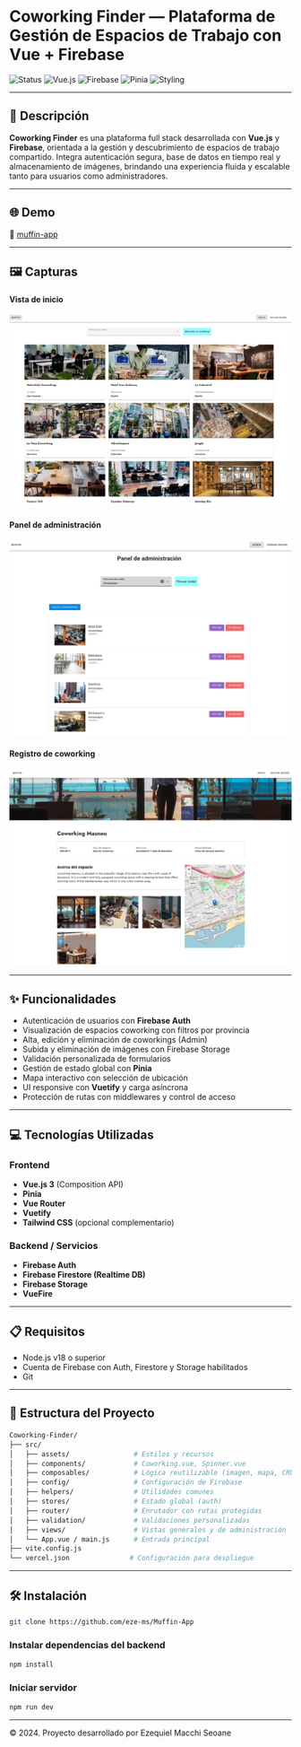 # Coworking Finder — Plataforma de Gestión de Espacios de Trabajo con Vue + Firebase

![Status](https://img.shields.io/badge/status-live-success?style=flat-square)
![Vue.js](https://img.shields.io/badge/frontend-Vue.js-42b883?style=flat-square)
![Firebase](https://img.shields.io/badge/backend-Firebase-orange?style=flat-square)
![Pinia](https://img.shields.io/badge/state-Pinia-yellow?style=flat-square)
![Styling](https://img.shields.io/badge/styling-Vuetify-1867c0?style=flat-square)

---

## 📄 Descripción

**Coworking Finder** es una plataforma full stack desarrollada con **Vue.js** y **Firebase**, orientada a la gestión y descubrimiento de espacios de trabajo compartido. Integra autenticación segura, base de datos en tiempo real y almacenamiento de imágenes, brindando una experiencia fluida y escalable tanto para usuarios como administradores.

---

## 🌐 Demo

🔗 [muffin-app](https://muffin-app-vue-firebase.vercel.app/)


---

## 🖼️ Capturas

#### Vista de inicio
![HomeView](./public/cover.png)

#### Panel de administración
![Admin](./public/admin.png)

#### Registro de coworking
![Nuevo coworking](./public/coworking.png)


---

## ✨ Funcionalidades

- Autenticación de usuarios con **Firebase Auth**
- Visualización de espacios coworking con filtros por provincia
- Alta, edición y eliminación de coworkings (Admin)
- Subida y eliminación de imágenes con Firebase Storage
- Validación personalizada de formularios
- Gestión de estado global con **Pinia**
- Mapa interactivo con selección de ubicación
- UI responsive con **Vuetify** y carga asíncrona
- Protección de rutas con middlewares y control de acceso

---

## 💻 Tecnologías Utilizadas

### Frontend
- **Vue.js 3** (Composition API)
- **Pinia**
- **Vue Router**
- **Vuetify**
- **Tailwind CSS** (opcional complementario)

### Backend / Servicios
- **Firebase Auth**
- **Firebase Firestore (Realtime DB)**
- **Firebase Storage**
- **VueFire**

---

## 📋 Requisitos

- Node.js v18 o superior
- Cuenta de Firebase con Auth, Firestore y Storage habilitados
- Git

---

## 🧱 Estructura del Proyecto

```bash
Coworking-Finder/
├── src/
│   ├── assets/                # Estilos y recursos
│   ├── components/            # Coworking.vue, Spinner.vue
│   ├── composables/           # Lógica reutilizable (imagen, mapa, CRUD)
│   ├── config/                # Configuración de Firebase
│   ├── helpers/               # Utilidades comunes
│   ├── stores/                # Estado global (auth)
│   ├── router/                # Enrutador con rutas protegidas
│   ├── validation/            # Validaciones personalizadas
│   ├── views/                 # Vistas generales y de administración
│   └── App.vue / main.js      # Entrada principal
├── vite.config.js
└── vercel.json               # Configuración para despliegue
```
---


## 🛠️ Instalación

```bash
git clone https://github.com/eze-ms/Muffin-App

```

### Instalar dependencias del backend
```bash
npm install
```

### Iniciar servidor
```bash
npm run dev
```
---

© 2024. Proyecto desarrollado por Ezequiel Macchi Seoane